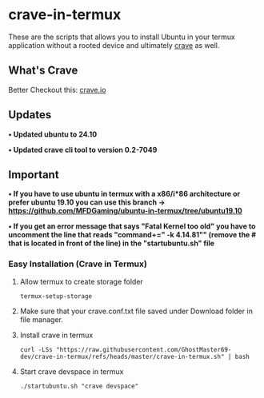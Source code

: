 # crave-in-termux

These are the scripts that allows you to install Ubuntu in your termux application without a rooted device and ultimately [crave](https://github.com/accupara/crave) as well.

## What's Crave

Better Checkout this: [crave.io](https://crave.io)

## Updates

**• Updated ubuntu to 24.10**

**• Updated crave cli tool to version 0.2-7049**

## Important

**• If you have to use ubuntu in termux with a x86/i\*86 architecture or prefer ubuntu 19.10 you can use this branch -> https://github.com/MFDGaming/ubuntu-in-termux/tree/ubuntu19.10**

**• If you get an error message that says "Fatal Kernel too old" you have to uncomment the line that reads "command+=" -k 4.14.81"" (remove the # that is located in front of the line) in the "startubuntu.sh" file**

### Easy Installation (Crave in Termux)

1. Allow termux to create storage folder

   ```termux-setup-storage```

2. Make sure that your crave.conf.txt file saved under Download folder in file manager.

3. Install crave in termux

   ```curl -LSs "https://raw.githubusercontent.com/GhostMaster69-dev/crave-in-termux/refs/heads/master/crave-in-termux.sh" | bash```

4. Start crave devspace in termux

   ```./startubuntu.sh "crave devspace"```

